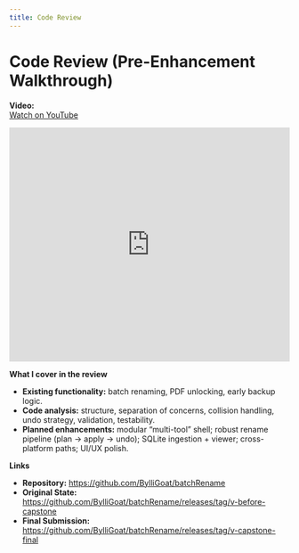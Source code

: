 ```yaml
---
title: Code Review
---
```


# Code Review (Pre-Enhancement Walkthrough)

**Video:**  
[Watch on YouTube](https://youtu.be/_2Klerb45NY)

<iframe width="100%" height="420" src="https://www.youtube.com/embed/_2Klerb45NY" title="CS 499 Code Review" frameborder="0" allowfullscreen></iframe>

**What I cover in the review**
- **Existing functionality:** batch renaming, PDF unlocking, early backup logic.
- **Code analysis:** structure, separation of concerns, collision handling, undo strategy, validation, testability.
- **Planned enhancements:** modular “multi-tool” shell; robust rename pipeline (plan → apply → undo); SQLite ingestion + viewer; cross-platform paths; UI/UX polish.

**Links**
- **Repository:** <https://github.com/BylliGoat/batchRename>
- **Original State:** <https://github.com/BylliGoat/batchRename/releases/tag/v-before-capstone>
- **Final Submission:** <https://github.com/BylliGoat/batchRename/releases/tag/v-capstone-final>
